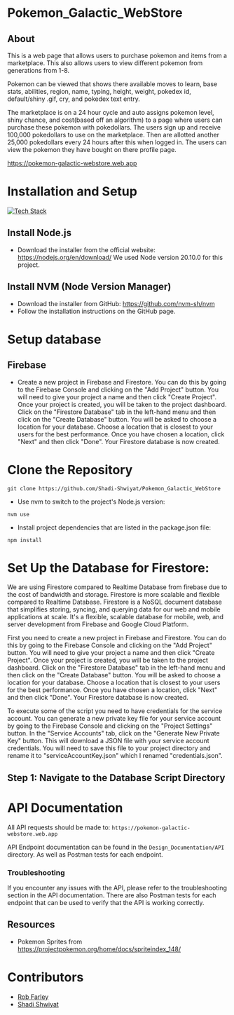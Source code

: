 # Pokemon_Galactic_WebStore

## About
This is a web page that allows users to purchase pokemon and items from a marketplace. This also allows users to view different pokemon from generations from 1-8. 

Pokemon can be viewed that shows there available moves to learn, base stats, abilities, region, name, typing, height, weight, pokedex id, default/shiny .gif, cry, and pokedex text entry.

The marketplace is on a 24 hour cycle and auto assigns pokemon level, shiny chance, and cost(based off an algorithm) to a page where users can purchase these pokemon with pokedollars. The users sign up and receive 100,000 pokedollars to use on the marketplace. Then are allotted another 25,000 pokedollars every 24 hours after this when logged in. The users can view the pokemon they have bought on there profile page.

https://pokemon-galactic-webstore.web.app

# Installation and Setup
[![Tech Stack](https://skillicons.dev/icons?i=js,nodejs,css,express,react,firebase,firestore,vscode,github)](https://skillicons.dev)
## Install Node.js
- Download the installer from the official website: https://nodejs.org/en/download/
We used Node version 20.10.0 for this project.

## Install NVM (Node Version Manager)
- Download the installer from GitHub: https://github.com/nvm-sh/nvm
- Follow the installation instructions on the GitHub page.

# Setup database
## Firebase
- Create a new project in Firebase and Firestore. You can do this by going to the Firebase Console and clicking on the "Add Project" button. You will need to give your project a name and then click "Create Project". Once your project is created, you will be taken to the project dashboard. Click on the "Firestore Database" tab in the left-hand menu and then click on the "Create Database" button. You will be asked to choose a location for your database. Choose a location that is closest to your users for the best performance. Once you have chosen a location, click "Next" and then click "Done". Your Firestore database is now created.


# Clone the Repository
```
git clone https://github.com/Shadi-Shwiyat/Pokemon_Galactic_WebStore
```
- Use nvm to switch to the project's Node.js version:
```
nvm use
```
- Install project dependencies that are listed in the package.json file:
```
npm install
```

# Set Up the Database for Firestore:
We are using Firestore compared to Realtime Database from firebase due to the cost of bandwidth and storage. Firestore is more scalable and flexible compared to Realtime Database. Firestore is a NoSQL document database that simplifies storing, syncing, and querying data for our web and mobile applications at scale. It's a flexible, scalable database for mobile, web, and server development from Firebase and Google Cloud Platform.

First you need to create a new project in Firebase and Firestore. You can do this by going to the Firebase Console and clicking on the "Add Project" button. You will need to give your project a name and then click "Create Project". Once your project is created, you will be taken to the project dashboard. Click on the "Firestore Database" tab in the left-hand menu and then click on the "Create Database" button. You will be asked to choose a location for your database. Choose a location that is closest to your users for the best performance. Once you have chosen a location, click "Next" and then click "Done". Your Firestore database is now created.

To execute some of the script you need to have credentials for the service account. You can generate a new private key file for your service account by going to the Firebase Console and clicking on the "Project Settings" button. In the "Service Accounts" tab, click on the "Generate New Private Key" button. This will download a JSON file with your service account credentials. You will need to save this file to your project directory and rename it to "serviceAccountKey.json" which I renamed "credentials.json".
## Step 1: Navigate to the Database Script Directory

# API Documentation
All API requests should be made to: `https://pokemon-galactic-webstore.web.app`

API Endpoint documentation can be found in the `Design_Documentation/API` directory.
As well as Postman tests for each endpoint.

### Troubleshooting
If you encounter any issues with the API, please refer to the troubleshooting section in the API documentation.
There are also Postman tests for each endpoint that can be used to verify that the API is working correctly.


## Resources 
- Pokemon Sprites from https://projectpokemon.org/home/docs/spriteindex_148/

# Contributors
- [Rob Farley](https://github.com/Nomad-Rob)
- [Shadi Shwiyat](https://github.com/Shadi-Shwiyat)
